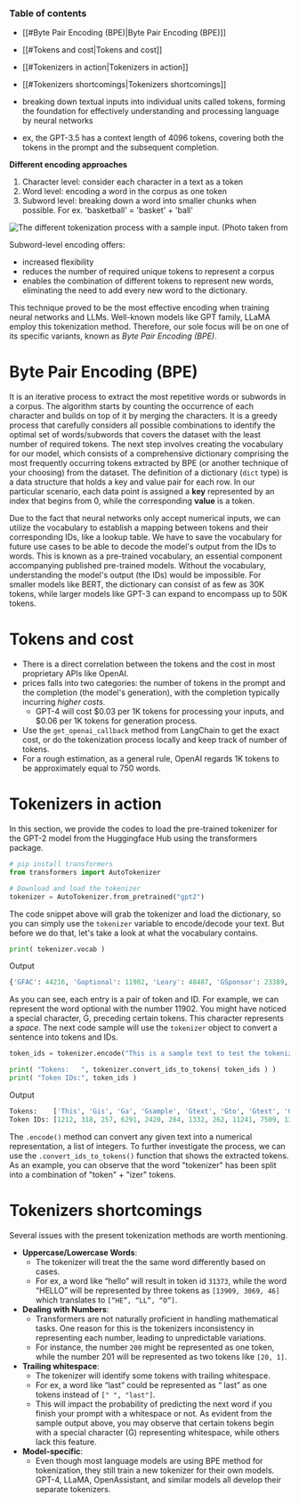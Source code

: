 
### **Table of contents**
- [[#Byte Pair Encoding (BPE)|Byte Pair Encoding (BPE)]]
- [[#Tokens and cost|Tokens and cost]]
- [[#Tokenizers in action|Tokenizers in action]]
- [[#Tokenizers shortcomings|Tokenizers shortcomings]]


- breaking down textual inputs into individual units called tokens, forming the foundation for effectively understanding and processing language by neural networks
- ex, the GPT-3.5 has a context length of 4096 tokens, covering both the tokens in the prompt and the subsequent completion.

**Different encoding approaches**
1. Character level: consider each character in a text as a token
2. Word level: encoding a word in the corpus as one token
3. Subword level: breaking down a word into smaller chunks when possible. For ex. 'basketball' = 'basket' + 'ball'

![The different tokenization process with a sample input. (Photo taken from](https://images.spr.so/cdn-cgi/imagedelivery/j42No7y-dcokJuNgXeA0ig/686d67ed-aabf-4aeb-b2c5-1fc28c8ba1e2/tokenization/w=3840,quality=80)

Subword-level encoding offers:
- increased flexibility
- reduces the number of required unique tokens to represent a corpus
- enables the combination of different tokens to represent new words, eliminating the need to add every new word to the dictionary.

This technique proved to be the most effective encoding when training neural networks and LLMs. Well-known models like GPT family, LLaMA employ this tokenization method. Therefore, our sole focus will be on one of its specific variants, known as _Byte Pair Encoding (BPE)_.

# Byte Pair Encoding (BPE)
It is an iterative process to extract the most repetitive words or subwords in a corpus. The algorithm starts by counting the occurrence of each character and builds on top of it by merging the characters. It is a greedy process that carefully considers all possible combinations to identify the optimal set of words/subwords that covers the dataset with the least number of required tokens.
The next step involves creating the vocabulary for our model, which consists of a comprehensive dictionary comprising the most frequently occurring tokens extracted by BPE (or another technique of your choosing) from the dataset. The definition of a dictionary (`dict` type) is a data structure that holds a key and value pair for each row. In our particular scenario, each data point is assigned a **key** represented by an index that begins from 0, while the corresponding **value** is a token.

Due to the fact that neural networks only accept numerical inputs, we can utilize the vocabulary to establish a mapping between tokens and their corresponding IDs, like a lookup table. We have to save the vocabulary for future use cases to be able to decode the model's output from the IDs to words. This is known as a pre-trained vocabulary, an essential component accompanying published pre-trained models. Without the vocabulary, understanding the model's output (the IDs) would be impossible. For smaller models like BERT, the dictionary can consist of as few as 30K tokens, while larger models like GPT-3 can expand to encompass up to 50K tokens.


# Tokens and cost
- There is a direct correlation between the tokens and the cost in most proprietary APIs like OpenAI.
- prices falls into two categories: the number of tokens in the prompt and the completion (the model's generation), with the completion typically incurring _higher costs_.
	- GPT-4 will cost $0.03 per 1K tokens for processing your inputs, and $0.06 per 1K tokens for generation process.
- Use the `get_openai_callback` method from LangChain to get the exact cost, or do the tokenization process locally and keep track of number of tokens.
- For a rough estimation, as a general rule, OpenAI regards 1K tokens to be approximately equal to 750 words.


# Tokenizers in action
In this section, we provide the codes to load the pre-trained tokenizer for the GPT-2 model from the Huggingface Hub using the transformers package.
```python
# pip install transformers
from transformers import AutoTokenizer

# Download and load the tokenizer
tokenizer = AutoTokenizer.from_pretrained("gpt2")
```
The code snippet above will grab the tokenizer and load the dictionary, so you can simply use the `tokenizer` variable to encode/decode your text. But before we do that, let's take a look at what the vocabulary contains.
```python
print( tokenizer.vocab )
```
Output
```python
{'ĠFAC': 44216, 'Ġoptional': 11902, 'Leary': 48487, 'ĠSponsor': 23389, 'Loop': 39516, 'Ġcuc': 38421, 'anton': 23026, 'Ġrise': 4485, 'ĠTransition': 40658, 'Scientists': 29193, 'Ġrehears': 28779, 'ingle': 17697,...
```

As you can see, each entry is a pair of token and ID. For example, we can represent the word optional with the number 11902. You might have noticed a special character, Ġ, preceding certain tokens. This character represents a _space_. 
The next code sample will use the `tokenizer` object to convert a sentence into tokens and IDs.
```python
token_ids = tokenizer.encode("This is a sample text to test the tokenizer.")

print( "Tokens:   ", tokenizer.convert_ids_to_tokens( token_ids ) )
print( "Token IDs:", token_ids )
```

Output
```python
Tokens:    ['This', 'Ġis', 'Ġa', 'Ġsample', 'Ġtext', 'Ġto', 'Ġtest', 'Ġthe', 'Ġtoken', 'izer', '.']
Token IDs: [1212, 318, 257, 6291, 2420, 284, 1332, 262, 11241, 7509, 13]
```
The `.encode()` method can convert any given text into a numerical representation, a list of integers. To further investigate the process, we can use the `.convert_ids_to_tokens()` function that shows the extracted tokens. As an example, you can observe that the word "tokenizer" has been split into a combination of "token" + "izer" tokens.


# Tokenizers shortcomings
Several issues with the present tokenization methods are worth mentioning.
- **Uppercase/Lowercase Words**: 
	- The tokenizer will treat the the same word differently based on cases. 
	- For ex, a word like “hello” will result in token id `31373`, while the word “HELLO” will be represented by three tokens as `[13909, 3069, 46]` which translates to `[“HE”, “LL”, “O”]`.
- **Dealing with Numbers**: 
	- Transformers are not naturally proficient in handling mathematical tasks. One reason for this is the tokenizers inconsistency in representing each number, leading to unpredictable variations. 
	- For instance, the number `200` might be represented as one token, while the number 201 will be represented as two tokens like `[20, 1]`.
- **Trailing whitespace**: 
	- The tokenizer will identify some tokens with trailing whitespace. 
	- For ex, a word like “last” could be represented as “ last” as one tokens instead of `[" ", "last"]`. 
	- This will impact the probability of predicting the next word if you finish your prompt with a whitespace or not. As evident from the sample output above, you may observe that certain tokens begin with a special character (Ġ) representing whitespace, while others lack this feature.
- **Model-specific**: 
	- Even though most language models are using BPE method for tokenization, they still train a new tokenizer for their own models. GPT-4, LLaMA, OpenAssistant, and similar models all develop their separate tokenizers.

